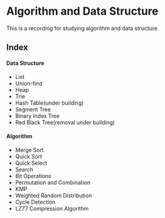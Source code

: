 # Algorithm and Data Structure

This is a recording for studying algorithm and data structure.

## Index
#### Data Structure
- List
- Union-find
- Heap
- Trie
- Hash Table(under building)
- Segment Tree
- Binary Index Tree
- Red Black Tree(removal under building)

#### Algorithm
- Merge Sort
- Quick Sort
- Quick Select
- Search
- Bit Operations
- Permutation and Combination
- KMP
- Weighted Random Distribution
- Cycle Detection
- LZ77 Compression Algorithm
